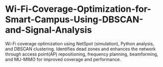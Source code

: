 # Wi-Fi-Coverage-Optimization-for-Smart-Campus-Using-DBSCAN-and-Signal-Analysis
Wi-Fi coverage optimization using NetSpot (simulation), Python analysis, and DBSCAN clustering. Identifies dead zones and enhances the network through access point(AP) repositioning, frequency planning, beamforming, and MU-MIMO for improved coverage and performance.
